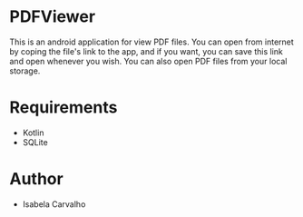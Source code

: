 # PDFViewer

This is an android application for view PDF files. You can open from internet by coping the file's link to the app, and if you want, you can save this link and open whenever you wish. You can also open PDF files from your local storage.

# Requirements

* Kotlin
* SQLite

# Author

* Isabela Carvalho